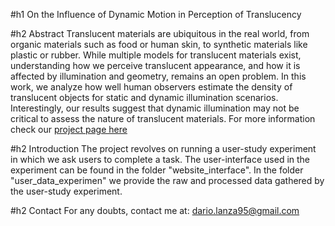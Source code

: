 #h1 On the Influence of Dynamic Motion in Perception of Translucency

#h2 Abstract
Translucent materials are ubiquitous in the real world, from organic materials such as food or human skin, to synthetic materials like plastic or rubber. While multiple models for translucent materials exist, understanding how we perceive translucent appearance, and how it is affected by illumination and geometry, remains an open problem. In this work, we analyze how well human observers estimate the density of translucent objects for static and dynamic illumination scenarios. Interestingly, our results suggest that dynamic illumination may not be critical to assess the nature of translucent materials. 
For more information check our [project page here](https://graphics.unizar.es/projects/PerceptionTranslucencyDynamicIllumination/)

#h2 Introduction
The project revolves on running a user-study experiment in which we ask users to complete a task. The user-interface used in the experiment can be found in the folder "website_interface". In the folder "user_data_experimen" we provide the raw and processed data gathered by the user-study experiment.     

#h2 Contact
For any doubts, contact me at: dario.lanza95@gmail.com
